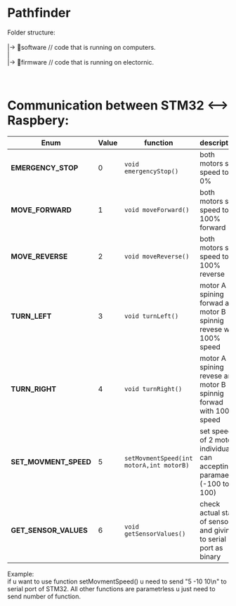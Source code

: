 # Pathfinder

Folder structure:<br/>
<br/>
|-> 📂software // code that is running on computers.<br/>
|<br/>
|-> 📂firmware // code that is running on electornic.<br/>
<br/><br/>
# Communication between STM32 <--> Raspbery:

| Enum | Value | function | description |
| --- | --- | --- | --- | 
| **EMERGENCY_STOP** | 0 | `void emergencyStop()` | both motors set speed to 0% |
| **MOVE_FORWARD** | 1 | `void moveForward()` | both motors set speed to 100% forward |
| **MOVE_REVERSE** | 2 | `void moveReverse()` | both motors set speed to 100% reverse |
| **TURN_LEFT** | 3 | `void turnLeft()` | motor A spining forwad and motor B spinnig revese with 100% speed |
| **TURN_RIGHT** | 4 | `void turnRight()` | motor A spining revese and motor B spinnig forwad with 100% speed |
| **SET_MOVMENT_SPEED** | 5 | `setMovmentSpeed(int motorA,int motorB)` | set speed of 2 motor individualy can accepting paramaeter (-100 to 100) |
| **GET_SENSOR_VALUES** | 6 | `void getSensorValues()` | check actual state of sensor and giving to serial port as binary |


Example:<br/>
if u want to use function setMovmentSpeed() u need to send "5 -10 10\n" to serial port of STM32.
All other functions are parametrless u just need to send number of function.
